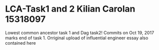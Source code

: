 # LCA-Task1 and 2 Kilian Carolan 15318097
Lowest common ancestor task 1 and Dag task2!
Commits on Oct 19, 2017 marks end of task 1. Orriginal upload of influential engineer essay also contained here
